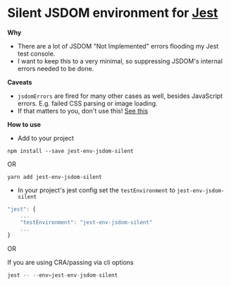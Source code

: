 # Silent JSDOM environment for [Jest](https://github.com/facebook/jest)

**Why**

* There are a lot of JSDOM "Not Implemented" errors flooding my Jest test console.
* I want to keep this to a very minimal, so suppressing JSDOM's internal errors needed to be done.

**Caveats**

* `jsdomErrors` are fired for many other cases as well, besides JavaScript errors. E.g. failed CSS parsing or image loading.
* If that matters to you, don't use this! [See this](https://github.com/facebook/jest/pull/5227#issuecomment-355428862)

**How to use**

* Add to your project

```
npm install --save jest-env-jsdom-silent
```

OR

```
yarn add jest-env-jsdom-silent
```

* In your project's jest config set the `testEnvironment` to `jest-env-jsdom-silent`

```javascript
"jest": {
    ...
    "testEnvironment": "jest-env-jsdom-silent"
    ...
}
```

OR

If you are using CRA/passing via cli options

```javascript
jest -- --env=jest-env-jsdom-silent
```
